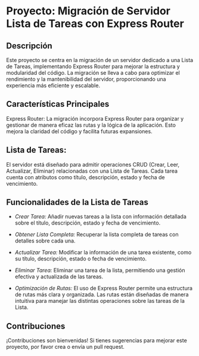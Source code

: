 # Proyecto: Migración de Servidor Lista de Tareas con Express Router
## Descripción
Este proyecto se centra en la migración de un servidor dedicado a una Lista de Tareas, implementando Express Router para mejorar la estructura y modularidad del código. La migración se lleva a cabo para optimizar el rendimiento y la mantenibilidad del servidor, proporcionando una experiencia más eficiente y escalable.

## Características Principales
Express Router: La migración incorpora Express Router para organizar y gestionar de manera eficaz las rutas y la lógica de la aplicación. Esto mejora la claridad del código y facilita futuras expansiones.

## Lista de Tareas: 
El servidor está diseñado para admitir operaciones CRUD (Crear, Leer, Actualizar, Eliminar) relacionadas con una Lista de Tareas. Cada tarea cuenta con atributos como título, descripción, estado y fecha de vencimiento.

## Funcionalidades de la Lista de Tareas

- *Crear Tarea:* Añadir nuevas tareas a la lista con información detallada sobre el título, descripción, estado y fecha de vencimiento.

- *Obtener Lista Completa:* Recuperar la lista completa de tareas con detalles sobre cada una.

- *Actualizar Tarea:* Modificar la información de una tarea existente, como su título, descripción, estado o fecha de vencimiento.

- *Eliminar Tarea:* Eliminar una tarea de la lista, permitiendo una gestión efectiva y actualizada de las tareas.

- *Optimización de Rutas:* El uso de Express Router permite una estructura de rutas más clara y organizada. Las rutas están diseñadas de manera intuitiva para manejar las distintas operaciones sobre las tareas de la Lista.

## Contribuciones
¡Contribuciones son bienvenidas! Si tienes sugerencias para mejorar este proyecto, por favor crea o envía un pull request.